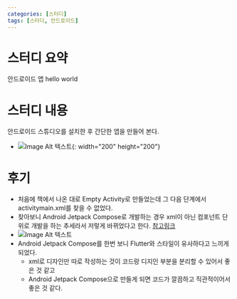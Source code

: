 ```yaml
---
categories: [스터디]
tags: [스터디, 안드로이드]
---
```



# 스터디 요약
안드로이드 앱 hello world 

# 스터디 내용
안드로이드 스튜디오를 설치한 후 간단한 앱을 만들어 본다.
- ![Image Alt 텍스트]({{site.url}}/assets/img/posts/2024-03-29/1.png ){: width="200" height="200"}

# 후기
- 처음에 책에서 나온 대로 Empty Activity로 만들었는데 그 다음 단계에서 activitymain.xml를 찾을 수 없었다.
- 찾아보니 Android Jetpack Compose로 개발하는 경우 xml이 아닌 컴포넌트 단위로 개발을 하는 추세라서 저렇게 바뀌었다고 한다.
[참고링크](https://velog.io/@jejun_/%EC%95%88%EB%93%9C%EB%A1%9C%EC%9D%B4%EB%93%9C-%EC%8A%A4%ED%8A%9C%EB%94%94%EC%98%A4-%ED%94%84%EB%A1%9C%EC%A0%9D%ED%8A%B8%EC%97%90-%EC%99%9C-Layout%ED%8F%B4%EB%8D%94-activitymain.xml%EC%9D%B4-%EC%97%86%EC%9D%84%EA%B9%8C)
- ![Image Alt 텍스트]({{site.url}}/assets/img/posts/2024-03-29/2.png )
- Android Jetpack Compose를 한번 보니 Flutter와 스타일이 유사하다고 느끼게 되었다.
    - xml로 디자인만 따로 작성하는 것이 코드랑 디지인 부분을 분리할 수 있어서 좋은 것 같고
    - Android Jetpack Compose으로 만들게 되면 코드가 깔끔하고 직관적이어서 좋은 것 같다.
